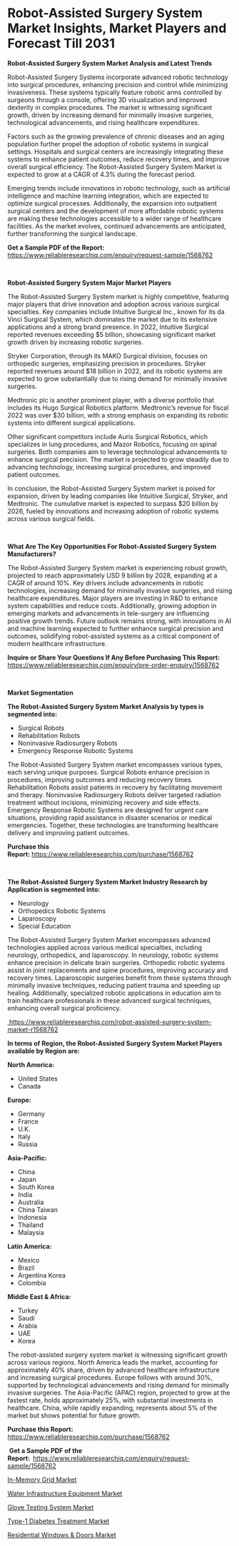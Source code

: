 <p><h1>Robot-Assisted Surgery System Market Insights, Market Players and Forecast Till 2031</h1></p><p><strong>Robot-Assisted Surgery System Market Analysis and Latest Trends</strong></p>
<p><p>Robot-Assisted Surgery Systems incorporate advanced robotic technology into surgical procedures, enhancing precision and control while minimizing invasiveness. These systems typically feature robotic arms controlled by surgeons through a console, offering 3D visualization and improved dexterity in complex procedures. The market is witnessing significant growth, driven by increasing demand for minimally invasive surgeries, technological advancements, and rising healthcare expenditures. </p><p>Factors such as the growing prevalence of chronic diseases and an aging population further propel the adoption of robotic systems in surgical settings. Hospitals and surgical centers are increasingly integrating these systems to enhance patient outcomes, reduce recovery times, and improve overall surgical efficiency. The Robot-Assisted Surgery System Market is expected to grow at a CAGR of 4.3% during the forecast period. </p><p>Emerging trends include innovations in robotic technology, such as artificial intelligence and machine learning integration, which are expected to optimize surgical processes. Additionally, the expansion into outpatient surgical centers and the development of more affordable robotic systems are making these technologies accessible to a wider range of healthcare facilities. As the market evolves, continued advancements are anticipated, further transforming the surgical landscape.</p></p>
<p><strong>Get a Sample PDF of the Report:&nbsp;</strong> <a href="https://www.reliableresearchiq.com/enquiry/request-sample/1568762?utm_campaign=1137&utm_medium=2&utm_source=Github&utm_content=ia&utm_term=14102024&utm_id=robot-assisted-surgery-system">https://www.reliableresearchiq.com/enquiry/request-sample/1568762</a></p>
<p>&nbsp;</p>
<p><strong>Robot-Assisted Surgery System Major Market Players</strong></p>
<p><p>The Robot-Assisted Surgery System market is highly competitive, featuring major players that drive innovation and adoption across various surgical specialties. Key companies include Intuitive Surgical Inc., known for its da Vinci Surgical System, which dominates the market due to its extensive applications and a strong brand presence. In 2022, Intuitive Surgical reported revenues exceeding $5 billion, showcasing significant market growth driven by increasing robotic surgeries.</p><p>Stryker Corporation, through its MAKO Surgical division, focuses on orthopedic surgeries, emphasizing precision in procedures. Stryker reported revenues around $18 billion in 2022, and its robotic systems are expected to grow substantially due to rising demand for minimally invasive surgeries.</p><p>Medtronic plc is another prominent player, with a diverse portfolio that includes its Hugo Surgical Robotics platform. Medtronic’s revenue for fiscal 2022 was over $30 billion, with a strong emphasis on expanding its robotic systems into different surgical applications.</p><p>Other significant competitors include Auris Surgical Robotics, which specializes in lung procedures, and Mazor Robotics, focusing on spinal surgeries. Both companies aim to leverage technological advancements to enhance surgical precision. The market is projected to grow steadily due to advancing technology, increasing surgical procedures, and improved patient outcomes.</p><p>In conclusion, the Robot-Assisted Surgery System market is poised for expansion, driven by leading companies like Intuitive Surgical, Stryker, and Medtronic. The cumulative market is expected to surpass $20 billion by 2026, fueled by innovations and increasing adoption of robotic systems across various surgical fields.</p></p>
<p>&nbsp;</p>
<p><strong>What Are The Key Opportunities For Robot-Assisted Surgery System Manufacturers?</strong></p>
<p><p>The Robot-Assisted Surgery System market is experiencing robust growth, projected to reach approximately USD 9 billion by 2028, expanding at a CAGR of around 10%. Key drivers include advancements in robotic technologies, increasing demand for minimally invasive surgeries, and rising healthcare expenditures. Major players are investing in R&D to enhance system capabilities and reduce costs. Additionally, growing adoption in emerging markets and advancements in tele-surgery are influencing positive growth trends. Future outlook remains strong, with innovations in AI and machine learning expected to further enhance surgical precision and outcomes, solidifying robot-assisted systems as a critical component of modern healthcare infrastructure.</p></p>
<p><strong>Inquire or Share Your Questions If Any Before Purchasing This Report:</strong> <a href="https://www.reliableresearchiq.com/enquiry/pre-order-enquiry/1568762?utm_campaign=1137&utm_medium=2&utm_source=Github&utm_content=ia&utm_term=14102024&utm_id=robot-assisted-surgery-system">https://www.reliableresearchiq.com/enquiry/pre-order-enquiry/1568762</a></p>
<p>&nbsp;</p>
<p><strong>Market Segmentation</strong></p>
<p><strong>The Robot-Assisted Surgery System Market Analysis by types is segmented into:</strong></p>
<p><ul><li>Surgical Robots</li><li>Rehabilitation Robots</li><li>Noninvasive Radiosurgery Robots</li><li>Emergency Response Robotic Systems</li></ul></p>
<p><p>The Robot-Assisted Surgery System market encompasses various types, each serving unique purposes. Surgical Robots enhance precision in procedures, improving outcomes and reducing recovery times. Rehabilitation Robots assist patients in recovery by facilitating movement and therapy. Noninvasive Radiosurgery Robots deliver targeted radiation treatment without incisions, minimizing recovery and side effects. Emergency Response Robotic Systems are designed for urgent care situations, providing rapid assistance in disaster scenarios or medical emergencies. Together, these technologies are transforming healthcare delivery and improving patient outcomes.</p></p>
<p><strong>Purchase this Report:&nbsp;</strong><a href="https://www.reliableresearchiq.com/purchase/1568762?utm_campaign=1137&utm_medium=2&utm_source=Github&utm_content=ia&utm_term=14102024&utm_id=robot-assisted-surgery-system">https://www.reliableresearchiq.com/purchase/1568762</a></p>
<p>&nbsp;</p>
<p><strong>The Robot-Assisted Surgery System Market Industry Research by Application is segmented into:</strong></p>
<p><ul><li>Neurology</li><li>Orthopedics Robotic Systems</li><li>Laparoscopy</li><li>Special Education</li></ul></p>
<p><p>The Robot-Assisted Surgery System Market encompasses advanced technologies applied across various medical specialties, including neurology, orthopedics, and laparoscopy. In neurology, robotic systems enhance precision in delicate brain surgeries. Orthopedic robotic systems assist in joint replacements and spine procedures, improving accuracy and recovery times. Laparoscopic surgeries benefit from these systems through minimally invasive techniques, reducing patient trauma and speeding up healing. Additionally, specialized robotic applications in education aim to train healthcare professionals in these advanced surgical techniques, enhancing overall surgical proficiency.</p></p>
<p><a href="https://www.reliableresearchiq.com/robot-assisted-surgery-system-market-r1568762?utm_campaign=1137&utm_medium=2&utm_source=Github&utm_content=ia&utm_term=14102024&utm_id=robot-assisted-surgery-system">&nbsp;https://www.reliableresearchiq.com/robot-assisted-surgery-system-market-r1568762</a></p>
<p><strong>In terms of Region, the Robot-Assisted Surgery System Market Players available by Region are:</strong></p>
<p>
    <p> <strong> North America: </strong>
        <ul>
            <li>United States</li>
            <li>Canada</li>
        </ul>
        </p> 
    <p> <strong> Europe: </strong>
        <ul>
            <li>Germany</li>
            <li>France</li>
            <li>U.K.</li>
            <li>Italy</li>
            <li>Russia</li>
        </ul>
        </p> 
    <p> <strong> Asia-Pacific: </strong>
        <ul>
            <li>China</li>
            <li>Japan</li>
            <li>South Korea</li>
            <li>India</li>
            <li>Australia</li>
            <li>China Taiwan</li>
            <li>Indonesia</li>
            <li>Thailand</li>
            <li>Malaysia</li>
        </ul>
        </p> 
    <p> <strong> Latin America: </strong>
        <ul>
            <li>Mexico</li>
            <li>Brazil</li>
            <li>Argentina Korea</li>
            <li>Colombia</li>
        </ul>
        </p> 
    <p> <strong> Middle East & Africa: </strong>
        <ul>
            <li>Turkey</li>
            <li>Saudi</li>
            <li>Arabia</li>
            <li>UAE</li>
            <li>Korea</li>
        </ul>
    </p>
    </p>
<p><p>The robot-assisted surgery system market is witnessing significant growth across various regions. North America leads the market, accounting for approximately 40% share, driven by advanced healthcare infrastructure and increasing surgical procedures. Europe follows with around 30%, supported by technological advancements and rising demand for minimally invasive surgeries. The Asia-Pacific (APAC) region, projected to grow at the fastest rate, holds approximately 25%, with substantial investments in healthcare. China, while rapidly expanding, represents about 5% of the market but shows potential for future growth.</p></p>
<p><strong>Purchase this Report: </strong><a href="https://www.reliableresearchiq.com/purchase/1568762?utm_campaign=1137&utm_medium=2&utm_source=Github&utm_content=ia&utm_term=14102024&utm_id=robot-assisted-surgery-system">https://www.reliableresearchiq.com/purchase/1568762</a></p>
<p>&nbsp;<strong>Get a Sample PDF of the Report:&nbsp;&nbsp;</strong><a href="https://www.reliableresearchiq.com/enquiry/request-sample/1568762?utm_campaign=1137&utm_medium=2&utm_source=Github&utm_content=ia&utm_term=14102024&utm_id=robot-assisted-surgery-system">https://www.reliableresearchiq.com/enquiry/request-sample/1568762</a></p>
<p><strong></strong></p>
<p><p><a href="https://github.com/kyleetroxilbu/Market-Research-Report-List-1/blob/main/in-memory-grid-market.md?utm_campaign=1137&utm_medium=2&utm_source=Github&utm_content=ia&utm_term=14102024&utm_id=robot-assisted-surgery-system">In-Memory Grid Market</a></p><p><a href="https://www.linkedin.com/pulse/water-infrastructure-equipment-market-indicators-size-regional-khchf?trk=public_post_embed_feed-article-content&utm_campaign=1137&utm_medium=2&utm_source=Github&utm_content=ia&utm_term=14102024&utm_id=robot-assisted-surgery-system">Water Infrastructure Equipment Market</a></p><p><a href="https://www.linkedin.com/pulse/glove-testing-system-revenue-growth-report-2024-2031-censusense-4y2ff?trk=public_post_embed_feed-article-content&utm_campaign=1137&utm_medium=2&utm_source=Github&utm_content=ia&utm_term=14102024&utm_id=robot-assisted-surgery-system">Glove Testing System Market</a></p><p><a href="https://github.com/whitbyuhringenn/Market-Research-Report-List-1/blob/main/type-1-diabetes-treatment-market.md?utm_campaign=1137&utm_medium=2&utm_source=Github&utm_content=ia&utm_term=14102024&utm_id=robot-assisted-surgery-system">Type-1 Diabetes Treatment Market</a></p><p><a href="https://www.linkedin.com/pulse/global-perspectives-residential-windows-doors-market-trends-nbu0f?trk=public_post_embed_feed-article-content&utm_campaign=1137&utm_medium=2&utm_source=Github&utm_content=ia&utm_term=14102024&utm_id=robot-assisted-surgery-system">Residential Windows & Doors Market</a></p></p>